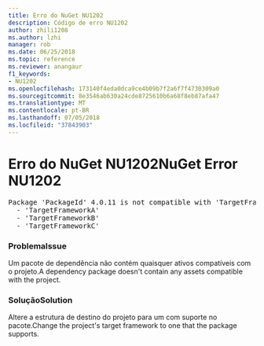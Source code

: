 ```yaml
---
title: Erro do NuGet NU1202
description: Código de erro NU1202
author: zhili1208
ms.author: lzhi
manager: rob
ms.date: 06/25/2018
ms.topic: reference
ms.reviewer: anangaur
f1_keywords:
- NU1202
ms.openlocfilehash: 173140f4eda0dca9ce4b09b7f2a6f7f4730309a0
ms.sourcegitcommit: 8e3546ab630a24cde8725610b6a68f8eb87afa47
ms.translationtype: MT
ms.contentlocale: pt-BR
ms.lasthandoff: 07/05/2018
ms.locfileid: "37843903"
---
```

# <a name="nuget-error-nu1202"></a><span data-ttu-id="afff8-103">Erro do NuGet NU1202</span><span class="sxs-lookup"><span data-stu-id="afff8-103">NuGet Error NU1202</span></span>

<pre>Package 'PackageId' 4.0.11 is not compatible with 'TargetFramework'. Package 'PackageId' 4.0.11 supports:<br/>  - 'TargetFrameworkA'<br/>  - 'TargetFrameworkB'<br/>  - 'TargetFrameworkC'</pre>

### <a name="issue"></a><span data-ttu-id="afff8-104">Problema</span><span class="sxs-lookup"><span data-stu-id="afff8-104">Issue</span></span>
<span data-ttu-id="afff8-105">Um pacote de dependência não contém quaisquer ativos compatíveis com o projeto.</span><span class="sxs-lookup"><span data-stu-id="afff8-105">A dependency package doesn't contain any assets compatible with the project.</span></span>

### <a name="solution"></a><span data-ttu-id="afff8-106">Solução</span><span class="sxs-lookup"><span data-stu-id="afff8-106">Solution</span></span>
<span data-ttu-id="afff8-107">Altere a estrutura de destino do projeto para um com suporte no pacote.</span><span class="sxs-lookup"><span data-stu-id="afff8-107">Change the project's target framework to one that the package supports.</span></span>